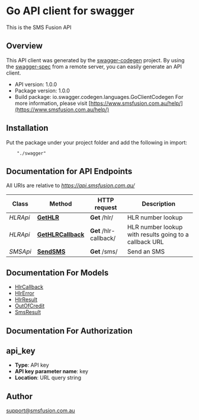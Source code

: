 # Go API client for swagger

This is the SMS Fusion API

## Overview
This API client was generated by the [swagger-codegen](https://github.com/swagger-api/swagger-codegen) project.  By using the [swagger-spec](https://github.com/swagger-api/swagger-spec) from a remote server, you can easily generate an API client.

- API version: 1.0.0
- Package version: 1.0.0
- Build package: io.swagger.codegen.languages.GoClientCodegen
For more information, please visit [https://www.smsfusion.com.au/help/](https://www.smsfusion.com.au/help/)

## Installation
Put the package under your project folder and add the following in import:
```
    "./swagger"
```

## Documentation for API Endpoints

All URIs are relative to *https://api.smsfusion.com.au/*

Class | Method | HTTP request | Description
------------ | ------------- | ------------- | -------------
*HLRApi* | [**GetHLR**](docs/HLRApi.md#gethlr) | **Get** /hlr/ | HLR number lookup
*HLRApi* | [**GetHLRCallback**](docs/HLRApi.md#gethlrcallback) | **Get** /hlr-callback/ | HLR number lookup with results going to a callback URL
*SMSApi* | [**SendSMS**](docs/SMSApi.md#sendsms) | **Get** /sms/ | Send an SMS


## Documentation For Models

 - [HlrCallback](docs/HlrCallback.md)
 - [HlrError](docs/HlrError.md)
 - [HlrResult](docs/HlrResult.md)
 - [OutOfCredit](docs/OutOfCredit.md)
 - [SmsResult](docs/SmsResult.md)


## Documentation For Authorization


## api_key

- **Type**: API key 
- **API key parameter name**: key
- **Location**: URL query string


## Author

support@smsfusion.com.au


